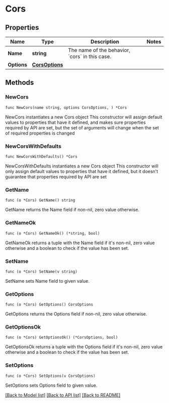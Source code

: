 # Cors

## Properties

Name | Type | Description | Notes
------------ | ------------- | ------------- | -------------
**Name** | **string** | The name of the behavior, &#x60;cors&#x60; in this case. | 
**Options** | [**CorsOptions**](CorsOptions.md) |  | 

## Methods

### NewCors

`func NewCors(name string, options CorsOptions, ) *Cors`

NewCors instantiates a new Cors object
This constructor will assign default values to properties that have it defined,
and makes sure properties required by API are set, but the set of arguments
will change when the set of required properties is changed

### NewCorsWithDefaults

`func NewCorsWithDefaults() *Cors`

NewCorsWithDefaults instantiates a new Cors object
This constructor will only assign default values to properties that have it defined,
but it doesn't guarantee that properties required by API are set

### GetName

`func (o *Cors) GetName() string`

GetName returns the Name field if non-nil, zero value otherwise.

### GetNameOk

`func (o *Cors) GetNameOk() (*string, bool)`

GetNameOk returns a tuple with the Name field if it's non-nil, zero value otherwise
and a boolean to check if the value has been set.

### SetName

`func (o *Cors) SetName(v string)`

SetName sets Name field to given value.


### GetOptions

`func (o *Cors) GetOptions() CorsOptions`

GetOptions returns the Options field if non-nil, zero value otherwise.

### GetOptionsOk

`func (o *Cors) GetOptionsOk() (*CorsOptions, bool)`

GetOptionsOk returns a tuple with the Options field if it's non-nil, zero value otherwise
and a boolean to check if the value has been set.

### SetOptions

`func (o *Cors) SetOptions(v CorsOptions)`

SetOptions sets Options field to given value.



[[Back to Model list]](../README.md#documentation-for-models) [[Back to API list]](../README.md#documentation-for-api-endpoints) [[Back to README]](../README.md)


